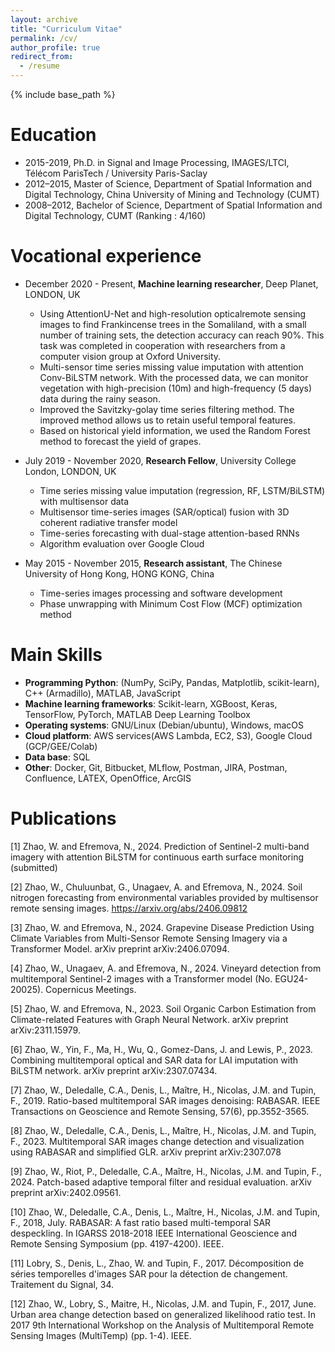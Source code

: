 ```yaml
---
layout: archive
title: "Curriculum Vitae"
permalink: /cv/
author_profile: true
redirect_from:
  - /resume
---
```


{% include base_path %}

Education
======

*  2015-2019, Ph.D. in Signal and Image Processing, IMAGES/LTCI, Télécom ParisTech / University Paris-Saclay
*  2012–2015, Master of Science, Department of Spatial Information and Digital Technology, China University of Mining
and Technology (CUMT)
*  2008–2012, Bachelor of Science, Department of Spatial Information and Digital Technology, CUMT (Ranking : 4/160)



Vocational experience
======
* December 2020 - Present, **Machine learning researcher**, Deep Planet, LONDON, UK 
    * Using AttentionU-Net and high-resolution opticalremote sensing images to find Frankincense trees in
    the Somaliland, with a small number of training sets, the detection accuracy can reach 90%. This task
    was completed in cooperation with researchers from a computer vision group at Oxford University.
    * Multi-sensor time series missing value imputation with attention Conv-BiLSTM network. With the processed data, we can monitor vegetation with high-precision (10m) and high-frequency (5 days) data
    during the rainy season.
    * Improved the Savitzky-golay time series filtering method. The improved method allows us to retain
    useful temporal features.
    * Based on historical yield information, we used the Random Forest method to forecast the yield of
    grapes.

* July 2019 - November 2020, **Research Fellow**, University College London, LONDON, UK
    * Time series missing value imputation (regression, RF, LSTM/BiLSTM) with multisensor data
    * Multisensor time-series images (SAR/optical) fusion with 3D coherent radiative transfer model
    * Time-series forecasting with dual-stage attention-based RNNs
    * Algorithm evaluation over Google Cloud

* May 2015 - November 2015, **Research assistant**, The Chinese University of Hong Kong, HONG KONG, China
    * Time-series images processing and software development
    * Phase unwrapping with Minimum Cost Flow (MCF) optimization method

Main Skills
======
*  **Programming Python**: (NumPy, SciPy, Pandas, Matplotlib, scikit-learn), C++ (Armadillo), MATLAB, JavaScript
*  **Machine learning frameworks**: Scikit-learn, XGBoost, Keras, TensorFlow, PyTorch, MATLAB Deep Learning Toolbox
*  **Operating systems**: GNU/Linux (Debian/ubuntu),  Windows, macOS
*  **Cloud platform**: AWS services(AWS Lambda, EC2, S3), Google Cloud (GCP/GEE/Colab)
*  **Data base**: SQL
*  **Other**: Docker, Git, Bitbucket, MLflow, Postman, JIRA, Postman, Confluence, LATEX, OpenOffice, ArcGIS


Publications
======
[1] Zhao, W. and Efremova, N., 2024. Prediction of Sentinel-2 multi-band imagery with attention BiLSTM for continuous earth surface monitoring (submitted)

[2] Zhao, W., Chuluunbat, G., Unagaev, A. and Efremova, N., 2024. Soil nitrogen forecasting from environmental variables provided by multisensor remote sensing images. https://arxiv.org/abs/2406.09812

[3] Zhao, W. and Efremova, N., 2024. Grapevine Disease Prediction Using Climate Variables from Multi-Sensor Remote Sensing Imagery via a Transformer Model. arXiv preprint arXiv:2406.07094.

[4] Zhao, W., Unagaev, A. and Efremova, N., 2024. Vineyard detection from multitemporal Sentinel-2 images with a Transformer model (No. EGU24-20025). Copernicus Meetings.

[5] Zhao, W. and Efremova, N., 2023. Soil Organic Carbon Estimation from Climate-related Features with Graph Neural Network. arXiv preprint arXiv:2311.15979.

[6] Zhao, W., Yin, F., Ma, H., Wu, Q., Gomez-Dans, J. and Lewis, P., 2023. Combining multitemporal optical and SAR data for LAI imputation with BiLSTM network. arXiv preprint arXiv:2307.07434.

[7] Zhao, W., Deledalle, C.A., Denis, L., Maître, H., Nicolas, J.M. and Tupin, F., 2019. Ratio-based multitemporal SAR images denoising: RABASAR. IEEE Transactions on Geoscience and Remote Sensing, 57(6), pp.3552-3565.

[8] Zhao, W., Deledalle, C.A., Denis, L., Maître, H., Nicolas, J.M. and Tupin, F., 2023. Multitemporal SAR images change detection and visualization using RABASAR and simplified GLR. arXiv preprint arXiv:2307.078

[9] Zhao, W., Riot, P., Deledalle, C.A., Maître, H., Nicolas, J.M. and Tupin, F., 2024. Patch-based adaptive temporal filter and residual evaluation. arXiv preprint arXiv:2402.09561.

[10] Zhao, W., Deledalle, C.A., Denis, L., Maître, H., Nicolas, J.M. and Tupin, F., 2018, July. RABASAR: A fast ratio based multi-temporal SAR despeckling. In IGARSS 2018-2018 IEEE International Geoscience and Remote Sensing Symposium (pp. 4197-4200). IEEE.

[11] Lobry, S., Denis, L., Zhao, W. and Tupin, F., 2017. Décomposition de séries temporelles d'images SAR pour la détection de changement. Traitement du Signal, 34.

[12] Zhao, W., Lobry, S., Maitre, H., Nicolas, J.M. and Tupin, F., 2017, June. Urban area change detection based on generalized likelihood ratio test. In 2017 9th International Workshop on the Analysis of Multitemporal Remote Sensing Images (MultiTemp) (pp. 1-4). IEEE.

<!---
Publications
======
  <ul>{% for post in site.publications %}
    {% include archive-single-cv.html %}
  {% endfor %}</ul>
  
Talks
======
  <ul>{% for post in site.talks %}
    {% include archive-single-talk-cv.html %}
  {% endfor %}</ul>
  
Teaching
======
  <ul>{% for post in site.teaching %}
    {% include archive-single-cv.html %}
  {% endfor %}</ul>
  
Service and leadership
======
* Currently signed in to 43 different slack teams
-->
